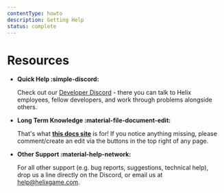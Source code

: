 ```yaml
---
contentType: howto
description: Getting Help
status: complete
---
```


# Resources

<div class="grid cards" markdown>

-   __Quick Help :simple-discord:__

    Check out our [Developer Discord](https://discord.gg/helixcreators) - there you can talk to Helix employees, fellow developers, and work through problems alongside others.

-   __Long Term Knowledge :material-file-document-edit:__

    That's what **[this docs site](help.md)** is for! If you notice anything missing, please comment/create an edit via the buttons in the top right of any page.

-   __Other Support :material-help-network:__
    
    For all other support (e.g. bug reports, suggestions, technical help), drop us a line directly on the Discord, or email us at [help@helixgame.com](mailto:help@helixgame.com).

</div>